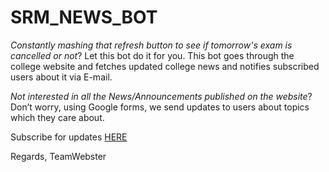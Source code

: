 # SRM_NEWS_BOT

*Constantly mashing that refresh button to see if tomorrow's exam is cancelled or not*? Let this bot do it for you.
This bot goes through the college website and fetches updated college news and notifies subscribed users about it via E-mail. 

*Not interested in all the News/Announcements published on the website*?
Don’t worry, using Google forms, we send updates to users about topics which they care about.

Subscribe for updates [HERE](https://goo.gl/QykDr5)

Regards, 
TeamWebster
